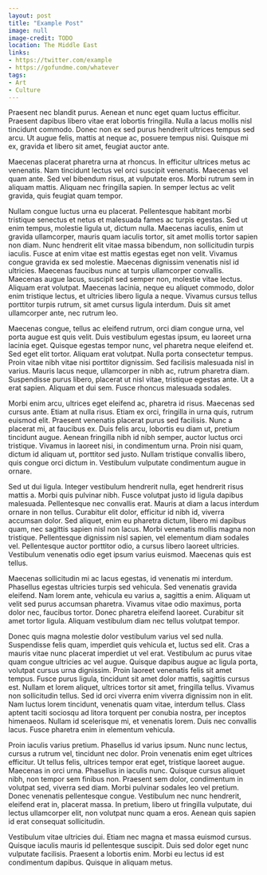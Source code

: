 ```yaml
---
layout: post
title: "Example Post"
image: null
image-credit: TODO
location: The Middle East
links:
- https://twitter.com/example
- https://gofundme.com/whatever
tags:
- Art
- Culture
---
```


Praesent nec blandit purus. Aenean et nunc eget quam luctus efficitur. Praesent dapibus libero vitae erat lobortis fringilla. Nulla a lacus mollis nisl tincidunt commodo. Donec non ex sed purus hendrerit ultrices tempus sed arcu. Ut augue felis, mattis at neque ac, posuere tempus nisi. Quisque mi ex, gravida et libero sit amet, feugiat auctor ante.

Maecenas placerat pharetra urna at rhoncus. In efficitur ultrices metus ac venenatis. Nam tincidunt lectus vel orci suscipit venenatis. Maecenas vel quam ante. Sed vel bibendum risus, at vulputate eros. Morbi rutrum sem in aliquam mattis. Aliquam nec fringilla sapien. In semper lectus ac velit gravida, quis feugiat quam tempor.

Nullam congue luctus urna eu placerat. Pellentesque habitant morbi tristique senectus et netus et malesuada fames ac turpis egestas. Sed ut enim tempus, molestie ligula ut, dictum nulla. Maecenas iaculis, enim ut gravida ullamcorper, mauris quam iaculis tortor, sit amet mollis tortor sapien non diam. Nunc hendrerit elit vitae massa bibendum, non sollicitudin turpis iaculis. Fusce at enim vitae est mattis egestas eget non velit. Vivamus congue gravida ex sed molestie. Maecenas dignissim venenatis nisl id ultricies. Maecenas faucibus nunc at turpis ullamcorper convallis. Maecenas augue lacus, suscipit sed semper non, molestie vitae lectus. Aliquam erat volutpat. Maecenas lacinia, neque eu aliquet commodo, dolor enim tristique lectus, et ultricies libero ligula a neque. Vivamus cursus tellus porttitor turpis rutrum, sit amet cursus ligula interdum. Duis sit amet ullamcorper ante, nec rutrum leo.

Maecenas congue, tellus ac eleifend rutrum, orci diam congue urna, vel porta augue est quis velit. Duis vestibulum egestas ipsum, eu laoreet urna lacinia eget. Quisque egestas tempor nunc, vel pharetra neque eleifend et. Sed eget elit tortor. Aliquam erat volutpat. Nulla porta consectetur tempus. Proin vitae nibh vitae nisi porttitor dignissim. Sed facilisis malesuada nisl in varius. Mauris lacus neque, ullamcorper in nibh ac, rutrum pharetra diam. Suspendisse purus libero, placerat ut nisl vitae, tristique egestas ante. Ut a erat sapien. Aliquam et dui sem. Fusce rhoncus malesuada sodales.

Morbi enim arcu, ultrices eget eleifend ac, pharetra id risus. Maecenas sed cursus ante. Etiam at nulla risus. Etiam ex orci, fringilla in urna quis, rutrum euismod elit. Praesent venenatis placerat purus sed facilisis. Nunc a placerat mi, at faucibus ex. Duis felis arcu, lobortis eu diam ut, pretium tincidunt augue. Aenean fringilla nibh id nibh semper, auctor luctus orci tristique. Vivamus in laoreet nisi, in condimentum urna. Proin nisi quam, dictum id aliquam ut, porttitor sed justo. Nullam tristique convallis libero, quis congue orci dictum in. Vestibulum vulputate condimentum augue in ornare.

Sed ut dui ligula. Integer vestibulum hendrerit nulla, eget hendrerit risus mattis a. Morbi quis pulvinar nibh. Fusce volutpat justo id ligula dapibus malesuada. Pellentesque nec convallis erat. Mauris at diam a lacus interdum ornare in non tellus. Curabitur elit dolor, efficitur id nibh id, viverra accumsan dolor. Sed aliquet, enim eu pharetra dictum, libero mi dapibus quam, nec sagittis sapien nisl non lacus. Morbi venenatis mollis magna non tristique. Pellentesque dignissim nisl sapien, vel elementum diam sodales vel. Pellentesque auctor porttitor odio, a cursus libero laoreet ultricies. Vestibulum venenatis odio eget ipsum varius euismod. Maecenas quis est tellus.

Maecenas sollicitudin mi ac lacus egestas, id venenatis mi interdum. Phasellus egestas ultricies turpis sed vehicula. Sed venenatis gravida eleifend. Nam lorem ante, vehicula eu varius a, sagittis a enim. Aliquam ut velit sed purus accumsan pharetra. Vivamus vitae odio maximus, porta dolor nec, faucibus tortor. Donec pharetra eleifend laoreet. Curabitur sit amet tortor ligula. Aliquam vestibulum diam nec tellus volutpat tempor.

Donec quis magna molestie dolor vestibulum varius vel sed nulla. Suspendisse felis quam, imperdiet quis vehicula et, luctus sed elit. Cras a mauris vitae nunc placerat imperdiet ut vel erat. Vestibulum ac purus vitae quam congue ultricies ac vel augue. Quisque dapibus augue ac ligula porta, volutpat cursus urna dignissim. Proin laoreet venenatis felis sit amet tempus. Fusce purus ligula, tincidunt sit amet dolor mattis, sagittis cursus est. Nullam et lorem aliquet, ultrices tortor sit amet, fringilla tellus. Vivamus non sollicitudin tellus. Sed id orci viverra enim viverra dignissim non in elit. Nam luctus lorem tincidunt, venenatis quam vitae, interdum tellus. Class aptent taciti sociosqu ad litora torquent per conubia nostra, per inceptos himenaeos. Nullam id scelerisque mi, et venenatis lorem. Duis nec convallis lacus. Fusce pharetra enim in elementum vehicula.

Proin iaculis varius pretium. Phasellus id varius ipsum. Nunc nunc lectus, cursus a rutrum vel, tincidunt nec dolor. Proin venenatis enim eget ultrices efficitur. Ut tellus felis, ultrices tempor erat eget, tristique laoreet augue. Maecenas in orci urna. Phasellus in iaculis nunc. Quisque cursus aliquet nibh, non tempor sem finibus non. Praesent sem dolor, condimentum in volutpat sed, viverra sed diam. Morbi pulvinar sodales leo vel pretium. Donec venenatis pellentesque congue. Vestibulum nec nunc hendrerit, eleifend erat in, placerat massa. In pretium, libero ut fringilla vulputate, dui lectus ullamcorper elit, non volutpat nunc quam a eros. Aenean quis sapien id erat consequat sollicitudin.

Vestibulum vitae ultricies dui. Etiam nec magna et massa euismod cursus. Quisque iaculis mauris id pellentesque suscipit. Duis sed dolor eget nunc vulputate facilisis. Praesent a lobortis enim. Morbi eu lectus id est condimentum dapibus. Quisque in aliquam metus.
